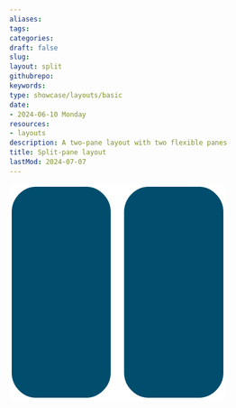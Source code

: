 ```yaml
---
aliases: 
tags:
categories:
draft: false
slug: 
layout: split
githubrepo: 
keywords: 
type: showcase/layouts/basic
date:
- 2024-06-10 Monday
resources:
- layouts
description: A two-pane layout with two flexible panes
title: Split-pane layout
lastMod: 2024-07-07
---
```

![layout-split-pane.png](/assets/layout-split-pane_1719437118553_0.png)
